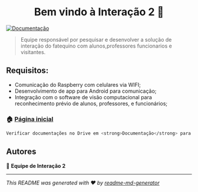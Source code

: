 <h1 align="center">Bem vindo à Interação 2 👋</h1>
<p>
  <a href="https://drive.google.com/drive/folders/1vMmdR_w9nzmovm2YNCHiq_UOCbGeY-M_" target="_blank">
    <img alt="Documentação" src="https://img.shields.io/badge/documentação-sim-brightgreen.svg" />
  </a>
</p>

> Equipe responsável por pesquisar e desenvolver a solução de interação do fatequino com alunos,professores funcionarios e visitantes.


## Requisitos:
- Comunicação do Raspberry com celulares via WIFI;
- Desenvolvimento de app para Android para comunicação;
- Integração com o software de visão computacional para reconhecimento prévio de alunos, professores, e funcionários;

### 🏠 [Página inicial](https://fatequino.com.br/construcao-do-fatequino/interacao/)


```sh
Verificar documentações no Drive em <strong>Documentação</strong> para mais informações
```

## Autores

👤 **Equipe de Interação 2**

***
_This README was generated with ❤️ by [readme-md-generator](https://github.com/kefranabg/readme-md-generator)_